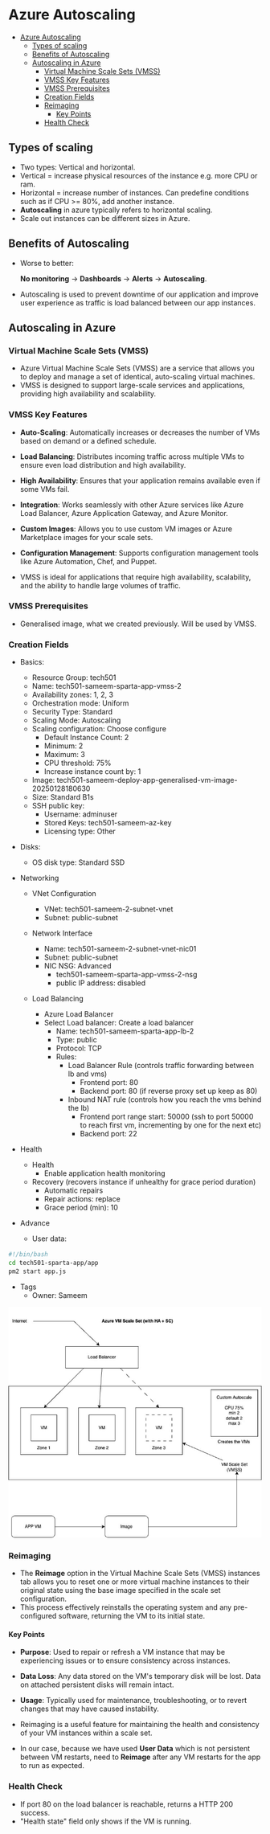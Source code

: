 # Azure Autoscaling

- [Azure Autoscaling](#azure-autoscaling)
  - [Types of scaling](#types-of-scaling)
  - [Benefits of Autoscaling](#benefits-of-autoscaling)
  - [Autoscaling in Azure](#autoscaling-in-azure)
    - [Virtual Machine Scale Sets (VMSS)](#virtual-machine-scale-sets-vmss)
    - [VMSS Key Features](#vmss-key-features)
    - [VMSS Prerequisites](#vmss-prerequisites)
    - [Creation Fields](#creation-fields)
    - [Reimaging](#reimaging)
      - [Key Points](#key-points)
    - [Health Check](#health-check)

## Types of scaling

- Two types: Vertical and horizontal.
- Vertical = increase physical resources of the instance e.g. more CPU or ram.
- Horizontal = increase number of instances. Can predefine conditions such as if CPU >= 80%, add another instance.
- **Autoscaling** in azure typically refers to horizontal scaling.
- Scale out instances can be different sizes in Azure.

## Benefits of Autoscaling

- Worse to better:

    **No monitoring** -> **Dashboards** -> **Alerts** -> **Autoscaling**.

- Autoscaling is used to prevent downtime of our application and improve user experience as traffic is load balanced between our app instances.

## Autoscaling in Azure

### Virtual Machine Scale Sets (VMSS)

- Azure Virtual Machine Scale Sets (VMSS) are a service that allows you to deploy and manage a set of identical, auto-scaling virtual machines.
- VMSS is designed to support large-scale services and applications, providing high availability and scalability.

### VMSS Key Features

- **Auto-Scaling**: Automatically increases or decreases the number of VMs based on demand or a defined schedule.
- **Load Balancing**: Distributes incoming traffic across multiple VMs to ensure even load distribution and high availability.
- **High Availability**: Ensures that your application remains available even if some VMs fail.
- **Integration**: Works seamlessly with other Azure services like Azure Load Balancer, Azure Application Gateway, and Azure Monitor.
- **Custom Images**: Allows you to use custom VM images or Azure Marketplace images for your scale sets.
- **Configuration Management**: Supports configuration management tools like Azure Automation, Chef, and Puppet.

- VMSS is ideal for applications that require high availability, scalability, and the ability to handle large volumes of traffic.

### VMSS Prerequisites

- Generalised image, what we created previously. Will be used by VMSS.

### Creation Fields

- Basics:
  - Resource Group: tech501
  - Name: tech501-sameem-sparta-app-vmss-2
  - Availability zones: 1, 2, 3
  - Orchestration mode: Uniform
  - Security Type: Standard
  - Scaling Mode: Autoscaling
  - Scaling configuration: Choose configure
    - Default Instance Count: 2
    - Minimum: 2
    - Maximum: 3
    - CPU threshold: 75%
    - Increase instance count by: 1
  - Image: tech501-sameem-deploy-app-generalised-vm-image-20250128180630
  - Size: Standard B1s
  - SSH public key:
    - Username: adminuser
    - Stored Keys: tech501-sameem-az-key
    - Licensing type: Other

- Disks:
  - OS disk type: Standard SSD

- Networking
  - VNet Configuration
    - VNet: tech501-sameem-2-subnet-vnet
    - Subnet: public-subnet

  - Network Interface
    - Name: tech501-sameem-2-subnet-vnet-nic01
    - Subnet: public-subnet
    - NIC NSG: Advanced
      - tech501-sameem-sparta-app-vmss-2-nsg
      - public IP address: disabled

  - Load Balancing
    - Azure Load Balancer
    - Select Load balancer: Create a load balancer
      - Name: tech501-sameem-sparta-app-lb-2
      - Type: public
      - Protocol: TCP
      - Rules:
        - Load Balancer Rule (controls traffic forwarding between lb and vms)
          - Frontend port: 80
          - Backend port: 80 (if reverse proxy set up keep as 80)
        - Inbound NAT rule (controls how you reach the vms behind the lb)
          - Frontend port range start: 50000 (ssh to port 50000 to reach first vm, incrementing by one for the next etc)
          - Backend port: 22

- Health
  - Health
    - Enable application health monitoring
  - Recovery (recovers instance if unhealthy for grace period duration)
    - Automatic repairs
    - Repair actions: replace
    - Grace period (min): 10

- Advance
  - User data:
  
```bash
#!/bin/bash
cd tech501-sparta-app/app
pm2 start app.js
```

- Tags
  - Owner: Sameem

![VMSS/LB Architecture](<../images/vmss_lb architecture.jpg>)

### Reimaging

- The **Reimage** option in the Virtual Machine Scale Sets (VMSS) instances tab allows you to reset one or more virtual machine instances to their original state using the base image specified in the scale set configuration.
- This process effectively reinstalls the operating system and any pre-configured software, returning the VM to its initial state.

#### Key Points

- **Purpose**: Used to repair or refresh a VM instance that may be experiencing issues or to ensure consistency across instances.
- **Data Loss**: Any data stored on the VM's temporary disk will be lost. Data on attached persistent disks will remain intact.
- **Usage**: Typically used for maintenance, troubleshooting, or to revert changes that may have caused instability.

- Reimaging is a useful feature for maintaining the health and consistency of your VM instances within a scale set.

- In our case, because we have used **User Data** which is not persistent between VM restarts, need to **Reimage** after any VM restarts for the app to run as expected.

### Health Check

- If port 80 on the load balancer is reachable, returns a HTTP 200 success.
- "Health state" field only shows if the VM is running.
